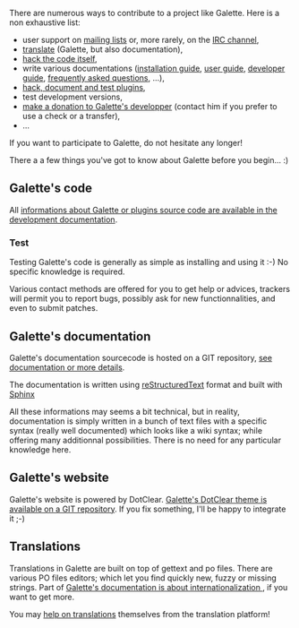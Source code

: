 <p>There are numerous ways to contribute to a project like Galette. Here is a non exhaustive list:</p>

<ul>
<li>user support on <a href="/dc/index.php/pages/Contact#listes">mailing lists</a> or, more rarely, on the <a href="/dc/index.php/pages/Contact#irc">IRC channel</a>,</li>
<li><a href="https://hosted.weblate.org/projects/galette/galette/">translate</a> (Galette, but also documentation),</li>
<li><a href="http://doc.galette.eu/en/develop/development/index.html">hack the code itself</a>,</li>
<li>write various documentations (<a href="https://doc.galette.eu/en/master/installation/index.html">installation guide</a>, <a href="https://doc.galette.eu/en/develop/usermanual/index.html">user guide</a>, <a href="https://doc.galette.eu/en/develop/development/index.html">developer guide</a>, <a href="https://doc.galette.eu/en/develop/faq/index.html">frequently asked questions</a>, ...),</li>
<li><a href="http://doc.galette.eu/en/master/plugins/index.html">hack, document and test plugins</a>,</li>
<li>test development versions,</li>
<li><a href="https://www.paypal.me/galettesoft">make a donation to Galette's developper</a> (contact him if you prefer to use a check or a transfer),</li>
<li>...</li>
</ul>


<p>If you want to participate to Galette, do not hesitate any longer!</p>


<p>There a a few things you've got to know about Galette before you begin... :)</p>


<h2>Galette's code</h2>


<p>All <a href="https://doc.galette.eu/en/develop/development/git.html">informations about Galette or plugins source code are available in the development documentation</a>.</p>


<h3>Test</h3>


<p>Testing Galette's code is generally as simple as installing and using it :-) No specific knowledge is required.</p>


<p>Various contact methods are offered for you to get help or advices, trackers will permit you to report bugs, possibly ask for new functionnalities, and even to submit patches.</p>


<h2>Galette's documentation</h2>


<p>Galette's documentation sourcecode is hosted on a GIT repository,  <a href="https://doc.galette.eu/en/develop/development/git.html">see documentation or more details</a>.</p>


<p>The documentation is written using <a href="http://docutils.sourceforge.net/docs/ref/rst/restructuredtext.html">reStructuredText</a> format and built with <a href="http://sphinx.pocoo.org/">Sphinx</a></p>


<p>All these informations may seems a bit technical, but in reality, documentation is simply written in a bunch of text files with a specific syntax (really well documented) which looks like a wiki syntax; while offering many additionnal possibilities. There is no need for any particular knowledge here.</p>


<h2>Galette's website</h2>


<p>Galette's website is powered by DotClear. <a href="https://bitbucket.org/trashy/galette_dc_theme">Galette's DotClear theme is available on a GIT repository</a>. If you fix something, I'll be happy to integrate it ;-)</p>


<h2>Translations</h2>


<p>Translations in Galette are built on top of gettext and po files. There are various PO files editors; which let you find quickly new, fuzzy or missing strings. Part of <a href="https://doc.galette.eu/fr/develop/development/i18n.html" hreflang="fr">Galette's documentation is about internationalization </a>, if you want to get more.</p>


<p>You may <a href="https://hosted.weblate.org/projects/galette/galette/">help on translations</a> themselves from the translation platform!</p>

